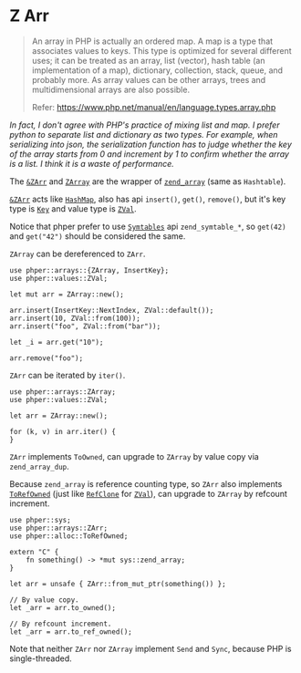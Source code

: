 # Z Arr

> An array in PHP is actually an ordered map. A map is a type that associates
> values to keys. This type is optimized for several different uses; it can be
> treated as an array, list (vector), hash table (an implementation of a map),
> dictionary, collection, stack, queue, and probably more. As array values can
> be other arrays, trees and multidimensional arrays are also possible.
>
> Refer: <https://www.php.net/manual/en/language.types.array.php>

*In fact, I don't agree with PHP's practice of mixing list and map. I prefer*
*python to separate list and dictionary as two types. For example, when*
*serializing into json, the serialization function has to judge whether the key*
*of the array starts from 0 and increment by 1 to confirm whether the array is*
*a list. I think it is a waste of performance.*

The [`&ZArr`](phper::arrays::ZArr) and [`ZArray`](phper::arrays::ZArray) are
the wrapper of [`zend_array`](phper::sys::zend_array) (same as `Hashtable`).

[`&ZArr`](phper::arrays::ZArr) acts like [`HashMap`](std::collections::HashMap),
also has api `insert()`, `get()`, `remove()`, but it's key type is
[`Key`](phper::arrays::Key) and value type is [`ZVal`](phper::values::ZVal).

Notice that phper prefer to use [`Symtables`](https://www.phpinternalsbook.com/php5/hashtables/array_api.html#symtables) api `zend_symtable_*`,
so `get(42)` and `get("42")` should be considered the same.

`ZArray` can be dereferenced to `ZArr`.

```rust,no_run
use phper::arrays::{ZArray, InsertKey};
use phper::values::ZVal;

let mut arr = ZArray::new();

arr.insert(InsertKey::NextIndex, ZVal::default());
arr.insert(10, ZVal::from(100));
arr.insert("foo", ZVal::from("bar"));

let _i = arr.get("10");

arr.remove("foo");
```

`ZArr` can be iterated by `iter()`.

```rust,no_run
use phper::arrays::ZArray;
use phper::values::ZVal;

let arr = ZArray::new();

for (k, v) in arr.iter() {
}
```

`ZArr` implements `ToOwned`, can upgrade to `ZArray` by value copy via
`zend_array_dup`.

Because `zend_array` is reference counting type, so `ZArr` also implements
[`ToRefOwned`](phper::alloc::ToRefOwned) (just like
[`RefClone`](phper::alloc::RefClone) for [`ZVal`](phper::values::ZVal)), can
upgrade to `ZArray` by refcount increment.

```rust,no_run
use phper::sys;
use phper::arrays::ZArr;
use phper::alloc::ToRefOwned;

extern "C" {
    fn something() -> *mut sys::zend_array;
}

let arr = unsafe { ZArr::from_mut_ptr(something()) };

// By value copy.
let _arr = arr.to_owned(); 

// By refcount increment.
let _arr = arr.to_ref_owned();
```

Note that neither `ZArr` nor `ZArray` implement `Send` and `Sync`, because PHP
is single-threaded.
